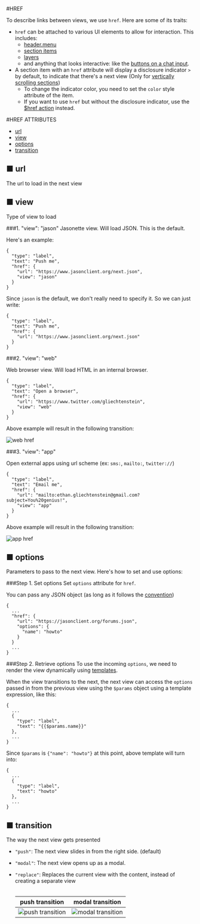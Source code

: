 #HREF

To describe links between views, we use `href`. Here are some of its traits:

  - `href` can be attached to various UI elements to allow for interaction. This includes:
    - [header.menu](document.md#menu)
    - [section items](document.md#items)
    - [layers](document.md#bodylayers)
    - and anything that looks interactive: like the [buttons on a chat input](document.md#input).
  - A section item with an `href` attribute will display a disclosure indicator `>` by default, to indicate that there's a next view (Only for [vertically scrolling sections](document.md#1-vertically-scrolling-section))
    - To change the indicator color, you need to set the `color` style attribute of the item.
    - If you want to use `href` but without the disclosure indicator, use the [$href action](actions.md#href) instead.

#HREF ATTRIBUTES
- [url](#url)
- [view](#view)
- [options](#options)
- [transition](#transition)

## ■ url
The url to load in the next view

## ■ view
Type of view to load

###1. "view": "jason"
Jasonette view. Will load JSON. This is the default.

Here's an example:

    {
      "type": "label",
      "text": "Push me",
      "href": {
        "url": "https://www.jasonclient.org/next.json",
        "view": "jason"
      }
    }

Since `jason` is the default, we don't really need to specify it. So we can just write:

    {
      "type": "label",
      "text": "Push me",
      "href": {
        "url": "https://www.jasonclient.org/next.json"
      }
    }

###2. "view": "web"

Web browser view. Will load HTML in an internal browser.

    {
      "type": "label",
      "text": "Open a browser",
      "href": {
        "url": "https://www.twitter.com/gliechtenstein",
        "view": "web"
      }
    }

Above example will result in the following transition:

![web href](images/href_web.gif)


###3. "view": "app"

Open external apps using url scheme (ex: `sms:`, `mailto:`, `twitter://`)

    {
      "type": "label",
      "text": "Email me",
      "href": {
        "url": "mailto:ethan.gliechtenstein@gmail.com?subject=You%20genius!",
        "view": "app"
      }
    }

Above example will result in the following transition:

![app href](images/href_app.gif)


## ■ options
Parameters to pass to the next view. Here's how to set and use options:

###Step 1. Set options
Set `options` attribute for `href`.

You can pass any JSON object (as long as it follows the [convention](convention.md))

    {
      ...
      "href": {
        "url": "https://jasonclient.org/forums.json",
        "options": {
          "name": "howto"
        }
      }
      ...
    }

###Step 2. Retrieve options
To use the incoming `options`, we need to render the view dynamically using [templates](templates.md).

When the view transitions to the next, the next view can access the `options` passed in from the previous view using the `$params` object using a template expression, like this:

    {
      ...
      {
        "type": "label",
        "text": "{{$params.name}}"
      },
      ...
    }

Since `$params` is `{"name": "howto"}` at this point, above template will turn into:

    {
      ...
      {
        "type": "label",
        "text": "howto"
      },
      ...
    }

## ■ transition

The way the next view gets presented

- `"push"`: The next view slides in from the right side. (default)
- `"modal"`: The next view opens up as a modal.
- `"replace"`: Replaces the current view with the content, instead of creating a separate view
<br><br>

  push transition | modal transition
  ----------------|-----------------------
  ![push transition](images/href_push.gif) | ![modal transition](images/href_modal.gif)
